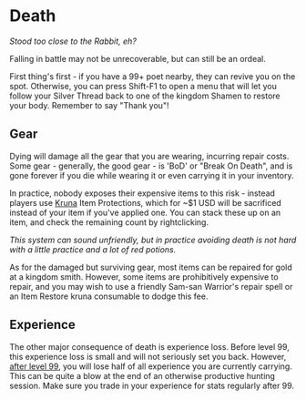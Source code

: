 # Death

*Stood too close to the Rabbit, eh?*

Falling in battle may not be unrecoverable, but can still be an ordeal.

First thing's first - if you have a 99+ poet nearby, they can revive you on the spot. Otherwise, you can press Shift-F1 to open a menu that will let you follow your Silver Thread back to one of the kingdom Shamen to restore your body. Remember to say "Thank you"!

## Gear

Dying will damage all the gear that you are wearing, incurring repair costs. Some gear - generally, the good gear - is 'BoD' or "Break On Death", and is gone forever if you die while wearing it or even carrying it in your inventory.

In practice, nobody exposes their expensive items to this risk - instead players use [Kruna](economy/kruna.md) Item Protections, which for ~$1 USD will be sacrificed instead of your item if you've applied one. You can stack these up on an item, and check the remaining count by rightclicking.

*This system can sound unfriendly, but in practice avoiding death is not hard with a little practice and a lot of red potions.*

As for the damaged but surviving gear, most items can be repaired for gold at a kingdom smith. However, some items are prohibitively expensive to repair, and you may wish to use a friendly Sam-san Warrior's repair spell or an Item Restore kruna consumable to dodge this fee.

## Experience

The other major consequence of death is experience loss. Before level 99, this experience loss is small and will not seriously set you back. However, [after level 99](character/beyond-99th.md), you will lose half of all experience you are currently carrying. This can be quite a blow at the end of an otherwise productive hunting session. Make sure you trade in your experience for stats regularly after 99.


